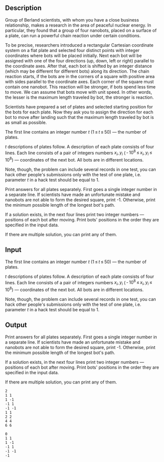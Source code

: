 ## Description

<div><p>Group of Berland scientists, with whom you have a close business relationship, makes a research in the area of peaceful nuclear energy. In particular, they found that a group of four nanobots, placed on a surface of a plate, can run a powerful chain reaction under certain conditions. </p><p>To be precise, researchers introduced a rectangular Cartesian coordinate system on a flat plate and selected four distinct points with integer coordinates where bots will be placed initially. Next each bot will be assigned with one of the four directions (up, down, left or right) parallel to the coordinate axes. After that, each bot is shifted by an integer distance (which may be different for different bots) along its direction. The chain reaction starts, if the bots are in the corners of a square with <span class="tex-font-style-bf">positive area</span> with sides parallel to the coordinate axes. <span class="tex-font-style-bf">Each corner of the square must contain one nanobot.</span> This reaction will be stronger, if bots spend less time to move. We can assume that bots move with unit speed. In other words, the lesser is the maximum length traveled by bot, the stronger is reaction.</p><p>Scientists have prepared a set of plates and selected starting position for the bots for each plate. Now they ask you to assign the direction for each bot to move after <span class="tex-font-style-it">landing</span> such that the maximum length traveled by bot is as small as possible.</p></div><div class="input-specification"><p>The first line contains an integer number <span class="tex-span"><i>t</i></span> (<span class="tex-span">1 ≤ <i>t</i> ≤ 50</span>) — the number of plates.</p><p><span class="tex-span"><i>t</i></span> descriptions of plates follow. A description of each plate consists of four lines. Each line consists of a pair of integers numbers <span class="tex-span"><i>x</i><sub class="lower-index"><i>i</i></sub>, <i>y</i><sub class="lower-index"><i>i</i></sub></span> (<span class="tex-span"> - 10<sup class="upper-index">8</sup> ≤ <i>x</i><sub class="lower-index"><i>i</i></sub>, <i>y</i><sub class="lower-index"><i>i</i></sub> ≤ 10<sup class="upper-index">8</sup></span>) — coordinates of the next bot. All bots are in different locations.</p><p><span class="tex-font-style-it">Note, though, the problem can include several records in one test, you can hack other people's submissions only with the test of one plate, i.e. parameter <span class="tex-span"><i>t</i></span> in a hack test should be equal to <span class="tex-span">1</span>.</span></p></div><div class="output-specification"><p>Print answers for all plates separately. First goes a single integer number in a separate line. If scientists have made an unfortunate mistake and nanobots are not able to form the desired square, print <span class="tex-font-style-tt">-1</span>. Otherwise, print the minimum possible length of the longest bot's path.</p><p>If a solution exists, in the next four lines print two integer numbers — positions of each bot after moving. Print bots' positions in the order they are specified in the input data.</p><p>If there are multiple solution, you can print any of them.</p></div>

## Input

<p>The first line contains an integer number <span class="tex-span"><i>t</i></span> (<span class="tex-span">1 ≤ <i>t</i> ≤ 50</span>) — the number of plates.</p><p><span class="tex-span"><i>t</i></span> descriptions of plates follow. A description of each plate consists of four lines. Each line consists of a pair of integers numbers <span class="tex-span"><i>x</i><sub class="lower-index"><i>i</i></sub>, <i>y</i><sub class="lower-index"><i>i</i></sub></span> (<span class="tex-span"> - 10<sup class="upper-index">8</sup> ≤ <i>x</i><sub class="lower-index"><i>i</i></sub>, <i>y</i><sub class="lower-index"><i>i</i></sub> ≤ 10<sup class="upper-index">8</sup></span>) — coordinates of the next bot. All bots are in different locations.</p><p><span class="tex-font-style-it">Note, though, the problem can include several records in one test, you can hack other people's submissions only with the test of one plate, i.e. parameter <span class="tex-span"><i>t</i></span> in a hack test should be equal to <span class="tex-span">1</span>.</span></p>

## Output

<p>Print answers for all plates separately. First goes a single integer number in a separate line. If scientists have made an unfortunate mistake and nanobots are not able to form the desired square, print <span class="tex-font-style-tt">-1</span>. Otherwise, print the minimum possible length of the longest bot's path.</p><p>If a solution exists, in the next four lines print two integer numbers — positions of each bot after moving. Print bots' positions in the order they are specified in the input data.</p><p>If there are multiple solution, you can print any of them.</p>





```input1
2
1 1
1 -1
-1 1
-1 -1
1 1
2 2
4 4
6 6

```




```output1
0
1 1
1 -1
-1 1
-1 -1
-1

```


